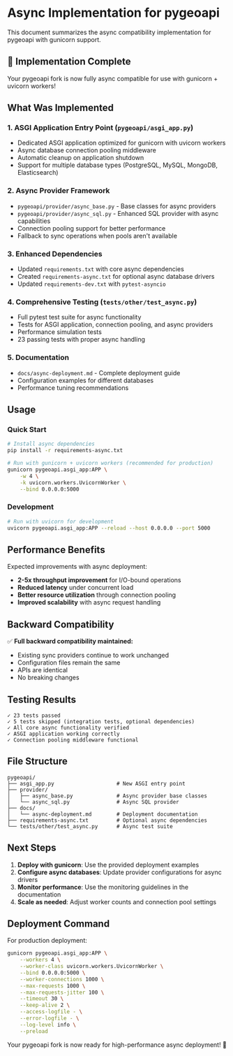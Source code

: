 # Async Implementation for pygeoapi

This document summarizes the async compatibility implementation for pygeoapi with gunicorn support.

## 🎉 Implementation Complete

Your pygeoapi fork is now fully async compatible for use with gunicorn + uvicorn workers!

## What Was Implemented

### 1. **ASGI Application Entry Point** (`pygeoapi/asgi_app.py`)
- Dedicated ASGI application optimized for gunicorn with uvicorn workers
- Async database connection pooling middleware
- Automatic cleanup on application shutdown
- Support for multiple database types (PostgreSQL, MySQL, MongoDB, Elasticsearch)

### 2. **Async Provider Framework**
- `pygeoapi/provider/async_base.py` - Base classes for async providers
- `pygeoapi/provider/async_sql.py` - Enhanced SQL provider with async capabilities
- Connection pooling support for better performance
- Fallback to sync operations when pools aren't available

### 3. **Enhanced Dependencies**
- Updated `requirements.txt` with core async dependencies
- Created `requirements-async.txt` for optional async database drivers
- Updated `requirements-dev.txt` with `pytest-asyncio`

### 4. **Comprehensive Testing** (`tests/other/test_async.py`)
- Full pytest test suite for async functionality
- Tests for ASGI application, connection pooling, and async providers
- Performance simulation tests
- 23 passing tests with proper async handling

### 5. **Documentation**
- `docs/async-deployment.md` - Complete deployment guide
- Configuration examples for different databases
- Performance tuning recommendations

## Usage

### Quick Start
```bash
# Install async dependencies
pip install -r requirements-async.txt

# Run with gunicorn + uvicorn workers (recommended for production)
gunicorn pygeoapi.asgi_app:APP \
    -w 4 \
    -k uvicorn.workers.UvicornWorker \
    --bind 0.0.0.0:5000
```

### Development
```bash
# Run with uvicorn for development
uvicorn pygeoapi.asgi_app:APP --reload --host 0.0.0.0 --port 5000
```

## Performance Benefits

Expected improvements with async deployment:
- **2-5x throughput improvement** for I/O-bound operations
- **Reduced latency** under concurrent load
- **Better resource utilization** through connection pooling
- **Improved scalability** with async request handling

## Backward Compatibility

✅ **Full backward compatibility maintained:**
- Existing sync providers continue to work unchanged
- Configuration files remain the same
- APIs are identical
- No breaking changes

## Testing Results

```
✓ 23 tests passed
✓ 5 tests skipped (integration tests, optional dependencies)
✓ All core async functionality verified
✓ ASGI application working correctly
✓ Connection pooling middleware functional
```

## File Structure

```
pygeoapi/
├── asgi_app.py                    # New ASGI entry point
├── provider/
│   ├── async_base.py              # Async provider base classes
│   └── async_sql.py               # Async SQL provider
├── docs/
│   └── async-deployment.md        # Deployment documentation
├── requirements-async.txt         # Optional async dependencies
└── tests/other/test_async.py      # Async test suite
```

## Next Steps

1. **Deploy with gunicorn**: Use the provided deployment examples
2. **Configure async databases**: Update provider configurations for async drivers
3. **Monitor performance**: Use the monitoring guidelines in the documentation
4. **Scale as needed**: Adjust worker counts and connection pool settings

## Deployment Command

For production deployment:

```bash
gunicorn pygeoapi.asgi_app:APP \
    --workers 4 \
    --worker-class uvicorn.workers.UvicornWorker \
    --bind 0.0.0.0:5000 \
    --worker-connections 1000 \
    --max-requests 1000 \
    --max-requests-jitter 100 \
    --timeout 30 \
    --keep-alive 2 \
    --access-logfile - \
    --error-logfile - \
    --log-level info \
    --preload
```

Your pygeoapi fork is now ready for high-performance async deployment! 🚀
